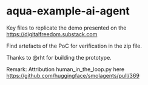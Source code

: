 # aqua-example-ai-agent
Key files to replicate the demo presented on the https://digitalfreedom.substack.com

Find artefacts of the PoC for verification in the zip file.

Thanks to @rht for building the prototype.

Remark:
Attribution human_in_the_loop.py here https://github.com/huggingface/smolagents/pull/369
